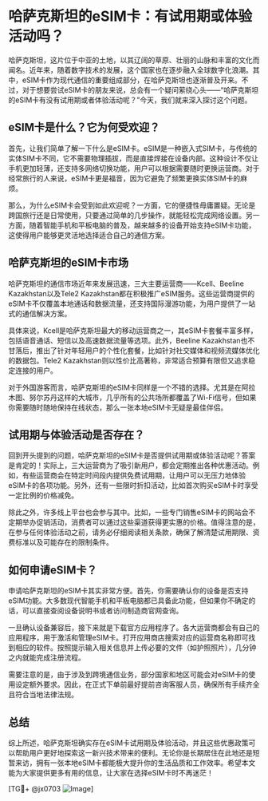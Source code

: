 # 哈萨克斯坦的eSIM卡：有试用期或体验活动吗？

哈萨克斯坦，这片位于中亚的土地，以其辽阔的草原、壮丽的山脉和丰富的文化而闻名。近年来，随着数字技术的发展，这个国家也在逐步融入全球数字化浪潮。其中，eSIM卡作为现代通信的重要组成部分，在哈萨克斯坦也逐渐普及开来。不过，对于想要尝试eSIM卡的朋友来说，总会有一个疑问萦绕心头——“哈萨克斯坦的eSIM卡有没有试用期或者体验活动呢？”今天，我们就来深入探讨这个问题。

## eSIM卡是什么？它为何受欢迎？

首先，让我们简单了解一下什么是eSIM卡。eSIM是一种嵌入式SIM卡，与传统的实体SIM卡不同，它不需要物理插拔，而是直接焊接在设备内部。这种设计不仅让手机更加轻薄，还支持多网络切换功能，用户可以根据需要随时更换运营商。对于经常旅行的人来说，eSIM卡更是福音，因为它避免了频繁更换实体SIM卡的麻烦。

那么，为什么eSIM卡会受到如此欢迎呢？一方面，它的便捷性毋庸置疑。无论是跨国旅行还是日常使用，只要通过简单的几步操作，就能轻松完成网络设置。另一方面，随着智能手机和平板电脑的普及，越来越多的设备开始支持eSIM卡功能，这使得用户能够更灵活地选择适合自己的通信方案。

## 哈萨克斯坦的eSIM卡市场

哈萨克斯坦的通信市场近年来发展迅速，三大主要运营商——Kcell、Beeline Kazakhstan以及Tele2 Kazakhstan都在积极推广eSIM服务。这些运营商提供的eSIM卡不仅覆盖本地通话和数据流量，还支持国际漫游功能，为用户提供了一站式的通信解决方案。

具体来说，Kcell是哈萨克斯坦最大的移动运营商之一，其eSIM卡套餐丰富多样，包括语音通话、短信以及高速数据流量等选项。此外，Beeline Kazakhstan也不甘落后，推出了针对年轻用户的个性化套餐，比如针对社交媒体和视频流媒体优化的数据包。Tele2 Kazakhstan则以性价比高著称，非常适合预算有限但又追求稳定连接的用户。

对于外国游客而言，哈萨克斯坦的eSIM卡同样是一个不错的选择。尤其是在阿拉木图、努尔苏丹这样的大城市，几乎所有的公共场所都覆盖了Wi-Fi信号，但如果你需要随时随地保持在线状态，那么一张本地eSIM卡无疑是最佳伴侣。

## 试用期与体验活动是否存在？

回到开头提到的问题，哈萨克斯坦的eSIM卡是否提供试用期或体验活动呢？答案是肯定的！实际上，三大运营商为了吸引新用户，都会定期推出各种优惠活动。例如，有些运营商会在特定时间段内提供免费试用期，让用户可以无压力地体验eSIM卡的各项功能。另外，还有一些限时折扣活动，比如首次购买eSIM卡时享受一定比例的价格减免。

除此之外，许多线上平台也会参与其中。比如，一些专门销售eSIM卡的网站会不定期举办促销活动，消费者可以通过这些渠道获得更实惠的价格。值得注意的是，在参与任何体验活动之前，请务必仔细阅读相关条款，确保了解清楚试用期限、资费标准以及可能存在的限制条件。

## 如何申请eSIM卡？

申请哈萨克斯坦的eSIM卡其实非常方便。首先，你需要确认你的设备是否支持eSIM功能。大多数现代智能手机和平板电脑都已具备此功能，但如果你不确定的话，可以直接查阅设备说明书或者访问制造商官网查询。

一旦确认设备兼容后，接下来就是下载官方应用程序了。各大运营商都会有自己的应用程序，用于激活和管理eSIM卡。打开应用商店搜索对应的运营商名称即可找到相应的软件。按照提示输入相关信息并上传必要的文件（如护照照片），几分钟之内就能完成注册流程。

需要注意的是，由于涉及到跨境通信业务，部分国家和地区可能会对eSIM卡的使用设定额外要求。因此，在正式下单前最好提前咨询客服人员，确保所有手续齐全且符合当地法律法规。

## 总结

综上所述，哈萨克斯坦确实存在eSIM卡试用期及体验活动，并且这些优惠政策可以帮助用户更好地探索这一新兴技术带来的便利。无论你是长期居住在此地还是短暂来访，拥有一张本地eSIM卡都能极大提升你的生活品质和工作效率。希望本文能为大家提供更多有用的信息，让大家在选择eSIM卡时不再迷茫！

[TG💪+ @jx0703 ![Image](https://github.com/user-attachments/assets/dbca1d08-cadb-493c-b0ec-ad6f7a83f270)]